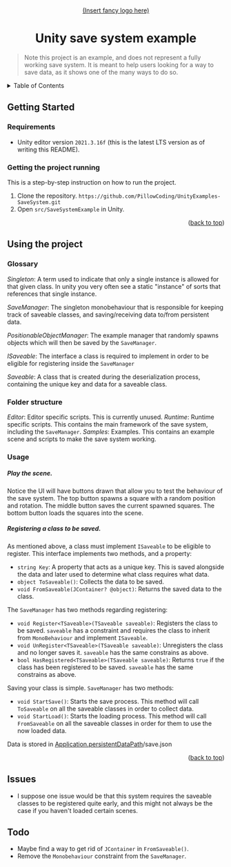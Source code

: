 

<!-- Anchor for the "back to top" links -->
<a id="readme-top"></a>

<!-- Project logo -->
<br />
<div align="center">
  <a href="#">
    (Insert fancy logo here)
  </a>
  <h1>Unity save system example</h1>
</div>

> Note this project is an example, and does not represent a fully working save system.
> It is meant to help users looking for a way to save data, as it shows one of the many ways to do so.

<!-- Table of contents -->
<details>
  <summary>Table of Contents</summary>
  <ol>
    <li>
      <a href="#getting-started">Getting Started</a>
    </li>
    <li>
      <a href="#using-the-project">Using the project</a>
    </li>
    <li>
      <a href="#issues">Issues</a>
    </li>
	<li>
      <a href="#todo">Todo</a>
    </li>
  </ol>
</details>



<!-- Getting started -->
## Getting Started

### Requirements
- Unity editor version `2021.3.16f` (this is the latest LTS version as of writing this README).

### Getting the project running
This is a step-by-step instruction on how to run the project.
1. Clone the repository.
`https://github.com/PillowCoding/UnityExamples-SaveSystem.git`
2. Open `src/SaveSystemExample` in Unity.

<p align="right">(<a href="#readme-top">back to top</a>)</p>

<!-- Using the project -->
## Using the project

### Glossary
_Singleton_: A term used to indicate that only a single instance is allowed for that given class. In unity you very often see a static "instance" of sorts that references that single instance.

_SaveManager_: The singleton monobehaviour that is responsible for keeping track of saveable classes, and saving/receiving data to/from persistent data.

_PositionableObjectManager_: The example manager that randomly spawns objects which will then be saved by the `SaveManager`.

_ISaveable_: The interface a class is required to implement in order to be eligible for registering inside the `SaveManager`

_Saveable_: A class that is created during the deserialization process, containing the unique key and data for a saveable class.

### Folder structure
_Editor_: Editor specific scripts. This is currently unused.
_Runtime_: Runtime specific scripts. This contains the main framework of the save system, including the `SaveManager`.
_Samples_: Examples. This contains an example scene and scripts to make the save system working.

### Usage
##### Play the scene.
Notice the UI will have buttons drawn that allow you to test the behaviour of the save system. The top button spawns a square with a random position and rotation. The middle button saves the current spawned squares. The bottom button loads the squares into the scene.

##### Registering a class to be saved.
As mentioned above, a class must implement `ISaveable` to be eligible to register. This interface implements two methods, and a property:
- `string Key`: A property that acts as a unique key. This is saved alongside the data and later used to determine what class requires what data.
- `object ToSaveable()`: Collects the data to be saved.
- `void FromSaveable(JContainer? @object)`: Returns the saved data to the class.

The `SaveManager` has two methods regarding registering:
- `void Register<TSaveable>(TSaveable saveable)`: Registers the class to be saved. `saveable` has a constraint and requires the class to inherit from `MonoBehaviour` and implement `ISaveable`.
- `void UnRegister<TSaveable>(TSaveable saveable)`: Unregisters the class and no longer saves it. `saveable` has the same constrains as above.
- `bool HasRegistered<TSaveable>(TSaveable saveable)`: Returns `true` if the class has been registered to be saved. `saveable` has the same constrains as above.

Saving your class is simple. `SaveManager` has two methods:
- `void StartSave()`: Starts the save process. This method will call `ToSaveable` on all the saveable classes in order to collect data.
- `void StartLoad()`: Starts the loading process. This method will call `FromSaveable` on all the saveable classes in order for them to use the now loaded data.

Data is stored in [Application.persistentDataPath](https://docs.unity3d.com/ScriptReference/Application-persistentDataPath.html)/save.json

<p align="right">(<a href="#readme-top">back to top</a>)</p>

<!-- Issues -->
## Issues
- I suppose one issue would be that this system requires the saveable classes to be registered quite early, and this might not always be the case if you haven't loaded certain scenes.

## Todo
- Maybe find a way to get rid of `JContainer` in `FromSaveable()`.
- Remove the `Monobehaviour` constraint from the `SaveManager`.
